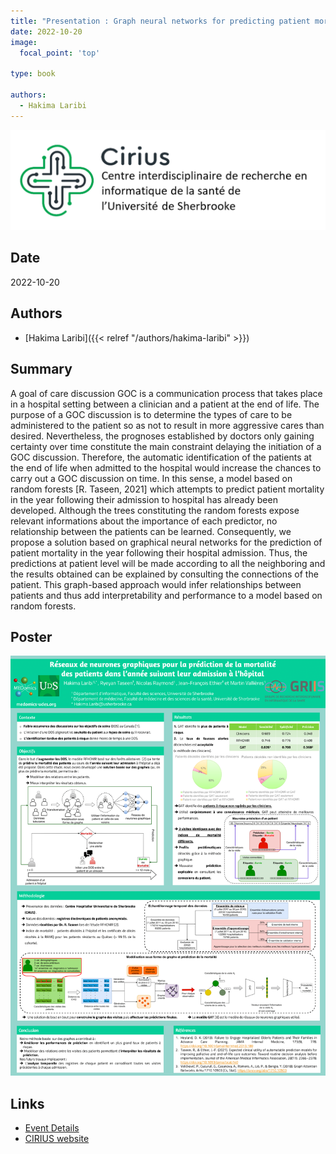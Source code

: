 ```yaml
---
title: "Presentation : Graph neural networks for predicting patient mortality within one year of hospital admission"
date: 2022-10-20
image:
  focal_point: 'top'

type: book

authors:
  - Hakima Laribi
---
```


![CIRIUS](cirius-blanc.png)

## Date

2022-10-20

## Authors

- [Hakima Laribi]({{< relref "/authors/hakima-laribi" >}})

## Summary

  A goal of care discussion GOC is a communication process that takes place in a hospital setting 
  between a clinician and a patient at the end of life. The purpose of a GOC discussion is to determine
  the types of care to be administered to the patient so as not to result in more aggressive cares 
  than desired. Nevertheless, the prognoses established by doctors only gaining certainty over 
  time constitute the main constraint delaying the initiation of a GOC discussion. Therefore, 
  the automatic identification of the patients at the end of life when admitted to the hospital 
  would increase the chances to carry out a GOC discussion on time. In this sense, a model based 
  on random forests [R. Taseen, 2021] which attempts to predict patient mortality in the year 
  following their admission to hospital has already been developed. Although the trees constituting 
  the random forests expose relevant informations about the importance of each predictor, no 
  relationship between the patients can be learned. Consequently, we propose a solution based 
  on graphical neural networks for the prediction of patient mortality in the year following their 
  hospital admission. Thus, the predictions at patient level will be made according to all the 
  neighboring and the results obtained can be explained by consulting the connections of the patient. 
  This graph-based approach would infer relationships between patients and thus add interpretability and 
  performance to a model based on random forests.

## Poster
  ![Poster](cirius-hl.png)

## Links

- [Event Details](https://www.dropbox.com/s/qshut4vilvaja93/Programmation_Cirius_JS_2022.pdf?dl=0)
- [CIRIUS website](https://cirius.ca/)
